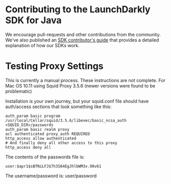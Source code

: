 Contributing to the LaunchDarkly SDK for Java
================================================

We encourage pull-requests and other contributions from the community. We've also published an [SDK contributor's guide](http://docs.launchdarkly.com/v1.0/docs/sdk-contributors-guide) that provides a detailed explanation of how our SDKs work.


Testing Proxy Settings
==================
This is currently a manual process. These instructions are not complete.
For Mac OS 10.11 using Squid Proxy 3.5.6 (newer versions were found to be problematic)

Installation is your own journey, but your squid.conf file should have auth/access sections that look something like this:

```
auth_param basic program /usr/local/Cellar/squid/3.5.6/libexec/basic_ncsa_auth <SQUID_DIR>/passwords
auth_param basic realm proxy
acl authenticated proxy_auth REQUIRED
http_access allow authenticated
# And finally deny all other access to this proxy
http_access deny all
```

The contents of the passwords file is:
```
user:$apr1$sBfNiLFJ$7h3S84EgJhlbWM3v.90v61
```

The username/password is: user/password
